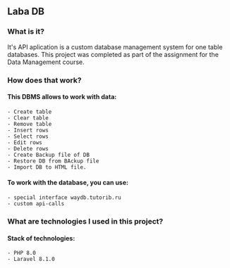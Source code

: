 ## Laba DB

### What is it?

It's API aplication is a custom database management system for one table databases.
This project was completed as part of the assignment for the Data Management course. 

### How does that work?

#### This DBMS allows to work with data:
    - Create table
    - Clear table
    - Remove table
    - Insert rows
    - Select rows
    - Edit rows
    - Delete rows
    - Create Backup file of DB
    - Restore DB from BAckup file
    - Import DB to HTML file.

#### To work with the database, you can use:
    - special interface waydb.tutorib.ru
    - custom api-calls

### What are technologies I used in this project?

#### Stack of technologies:
    - PHP 8.0
    - Laravel 8.1.0
